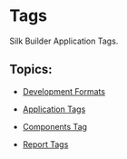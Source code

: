 # Tags

Silk Builder Application Tags.

## Topics:

* [Development Formats](silk_development_formats.md)

* [Application Tags](silk_application_tags.md)

* [Components Tag](silk_components_tag.md)

* [Report Tags](silk_report_tag.md)

  


